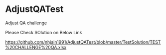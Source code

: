 # AdjustQATest
Adjust QA challenge

Please Check SOlution on Below Link  

https://github.com/nhjain1991/AdjustQATest/blob/master/TestSolution/TEST%20CHALLENGE%20QA.xlsx
